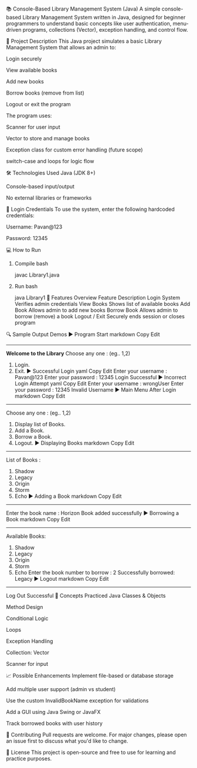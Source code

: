 📚 Console-Based Library Management System (Java)
A simple console-based Library Management System written in Java, designed for beginner programmers to understand basic concepts like user authentication, menu-driven programs, collections (Vector), exception handling, and control flow.

📝 Project Description
This Java project simulates a basic Library Management System that allows an admin to:

Login securely

View available books

Add new books

Borrow books (remove from list)

Logout or exit the program

The program uses:

Scanner for user input

Vector to store and manage books

Exception class for custom error handling (future scope)

switch-case and loops for logic flow

🛠 Technologies Used
Java (JDK 8+)

Console-based input/output

No external libraries or frameworks

🔐 Login Credentials
To use the system, enter the following hardcoded credentials:

Username: Pavan@123

Password: 12345

💻 How to Run

1. Compile
   bash
  
   javac Library1.java

2. Run
   bash
 
   java Library1
   📂 Features Overview
   Feature	Description
   Login System	Verifies admin credentials
   View Books	Shows list of available books
   Add Book	Allows admin to add new books
   Borrow Book	Allows admin to borrow (remove) a book
   Logout / Exit	Securely ends session or closes program

🔍 Sample Output Demos
▶ Program Start
markdown
Copy
Edit
************************************************************
******Welcome to the Library******
Choose any one : (eg.. 1,2)
1. Login.
2. Exit.
   ▶ Successful Login
   yaml
   Copy
   Edit
   Enter your username : Pavan@123
   Enter your password : 12345
   Login Successful
   ▶ Incorrect Login Attempt
   yaml
   Copy
   Edit
   Enter your username : wrongUser
   Enter your password : 12345
   Invalid Username
   ▶ Main Menu After Login
   markdown
   Copy
   Edit
************************************************************
Choose any one : (eg.. 1,2)
1. Display list of Books.
2. Add a Book.
3. Borrow a Book.
4. Logout.
   ▶ Displaying Books
   markdown
   Copy
   Edit
************************************************************
List of Books :
1. Shadow
2. Legacy
3. Origin
4. Storm
5. Echo
   ▶ Adding a Book
   markdown
   Copy
   Edit
************************************************************
Enter the book name : Horizon
Book added successfully
▶ Borrowing a Book
markdown
Copy
Edit
************************************************************
Available Books:
1. Shadow
2. Legacy
3. Origin
4. Storm
5. Echo
   Enter the book number to borrow : 2
   Successfully borrowed: Legacy
   ▶ Logout
   markdown
   Copy
   Edit
************************************************************
Log Out Successful
🧠 Concepts Practiced
Java Classes & Objects

Method Design

Conditional Logic

Loops

Exception Handling

Collection: Vector

Scanner for input

📈 Possible Enhancements
Implement file-based or database storage

Add multiple user support (admin vs student)

Use the custom InvalidBookName exception for validations

Add a GUI using Java Swing or JavaFX

Track borrowed books with user history

🤝 Contributing
Pull requests are welcome. For major changes, please open an issue first to discuss what you'd like to change.

📃 License
This project is open-source and free to use for learning and practice purposes.